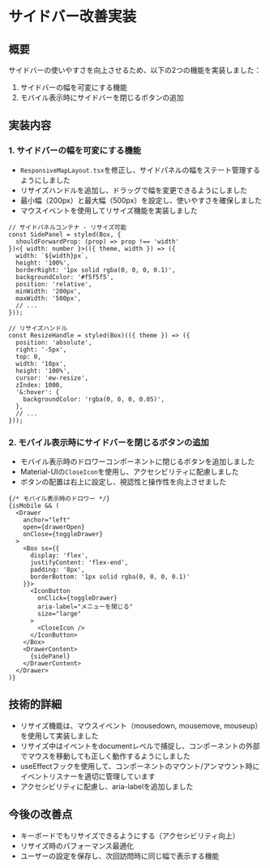 # サイドバー改善実装

## 概要
サイドバーの使いやすさを向上させるため、以下の2つの機能を実装しました：
1. サイドバーの幅を可変にする機能
2. モバイル表示時にサイドバーを閉じるボタンの追加

## 実装内容

### 1. サイドバーの幅を可変にする機能
- `ResponsiveMapLayout.tsx`を修正し、サイドパネルの幅をステート管理するようにしました
- リサイズハンドルを追加し、ドラッグで幅を変更できるようにしました
- 最小幅（200px）と最大幅（500px）を設定し、使いやすさを確保しました
- マウスイベントを使用してリサイズ機能を実装しました

```tsx
// サイドパネルコンテナ - リサイズ可能
const SidePanel = styled(Box, {
  shouldForwardProp: (prop) => prop !== 'width'
})<{ width: number }>(({ theme, width }) => ({
  width: `${width}px`,
  height: '100%',
  borderRight: '1px solid rgba(0, 0, 0, 0.1)',
  backgroundColor: '#f5f5f5',
  position: 'relative',
  minWidth: '200px',
  maxWidth: '500px',
  // ...
}));

// リサイズハンドル
const ResizeHandle = styled(Box)(({ theme }) => ({
  position: 'absolute',
  right: '-5px',
  top: 0,
  width: '10px',
  height: '100%',
  cursor: 'ew-resize',
  zIndex: 1000,
  '&:hover': {
    backgroundColor: 'rgba(0, 0, 0, 0.05)',
  },
  // ...
}));
```

### 2. モバイル表示時にサイドバーを閉じるボタンの追加
- モバイル表示時のドロワーコンポーネントに閉じるボタンを追加しました
- Material-UIの`CloseIcon`を使用し、アクセシビリティに配慮しました
- ボタンの配置は右上に設定し、視認性と操作性を向上させました

```tsx
{/* モバイル表示時のドロワー */}
{isMobile && (
  <Drawer
    anchor="left"
    open={drawerOpen}
    onClose={toggleDrawer}
  >
    <Box sx={{
      display: 'flex',
      justifyContent: 'flex-end',
      padding: '8px',
      borderBottom: '1px solid rgba(0, 0, 0, 0.1)'
    }}>
      <IconButton
        onClick={toggleDrawer}
        aria-label="メニューを閉じる"
        size="large"
      >
        <CloseIcon />
      </IconButton>
    </Box>
    <DrawerContent>
      {sidePanel}
    </DrawerContent>
  </Drawer>
)}
```

## 技術的詳細
- リサイズ機能は、マウスイベント（mousedown, mousemove, mouseup）を使用して実装しました
- リサイズ中はイベントをdocumentレベルで捕捉し、コンポーネントの外部でマウスを移動しても正しく動作するようにしました
- useEffectフックを使用して、コンポーネントのマウント/アンマウント時にイベントリスナーを適切に管理しています
- アクセシビリティに配慮し、aria-labelを追加しました

## 今後の改善点
- キーボードでもリサイズできるようにする（アクセシビリティ向上）
- リサイズ時のパフォーマンス最適化
- ユーザーの設定を保存し、次回訪問時に同じ幅で表示する機能
